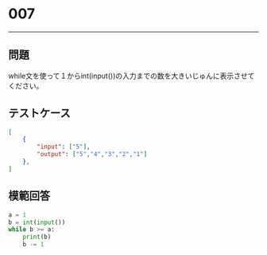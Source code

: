 # 007

---
## 問題

while文を使って１からint(input())の入力までの数を大きいじゅんに表示させてください。

## テストケース

```json
[
	{
		"input": ["5"],
		"output": ["5","4","3","2","1"]
  	},
]
```

## 模範回答
```python
a = 1
b = int(input())
while b >= a:
	print(b)
	b -= 1
```